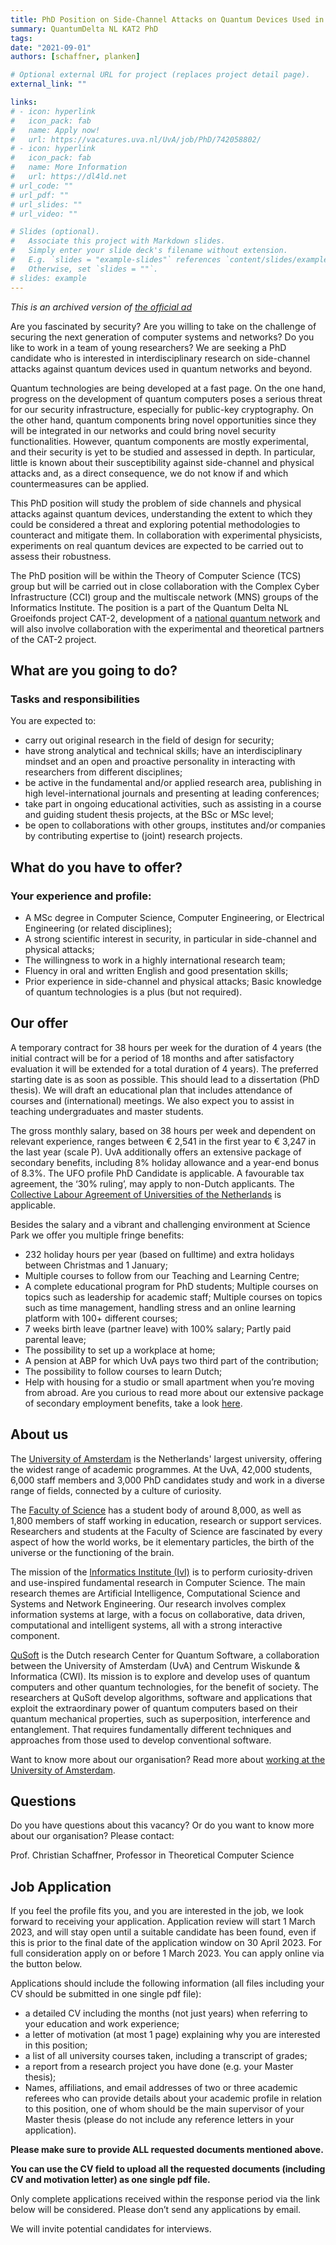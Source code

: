```yaml
---
title: PhD Position on Side-Channel Attacks on Quantum Devices Used in Quantum Networks
summary: QuantumDelta NL KAT2 PhD
tags:
date: "2021-09-01"
authors: [schaffner, planken]

# Optional external URL for project (replaces project detail page).
external_link: ""

links:
# - icon: hyperlink
#   icon_pack: fab
#   name: Apply now!
#   url: https://vacatures.uva.nl/UvA/job/PhD/742058802/
# - icon: hyperlink
#   icon_pack: fab
#   name: More Information
#   url: https://dl4ld.net
# url_code: ""
# url_pdf: ""
# url_slides: ""
# url_video: ""

# Slides (optional).
#   Associate this project with Markdown slides.
#   Simply enter your slide deck's filename without extension.
#   E.g. `slides = "example-slides"` references `content/slides/example-slides.md`.
#   Otherwise, set `slides = ""`.
# slides: example
---
```


*This is an archived version of [the official ad](https://vacatures.uva.nl/UvA/job/PhD-Position-on-Side-Channel-Attacks-on-Quantum-Devices-Used-in-Quantum-Networks/742058802/)*

Are you fascinated by security? Are you willing to take on the challenge of securing the next generation of computer systems and networks? Do you like to work in a team of young researchers? We are seeking a PhD candidate who is interested in interdisciplinary research on side-channel attacks against quantum devices used in quantum networks and beyond.
 

Quantum technologies are being developed at a fast page. On the one hand, progress on the development of quantum computers poses a serious threat for our security infrastructure, especially for public-key cryptography. On the other hand, quantum components bring novel opportunities since they will be integrated in our networks and could bring novel security functionalities. However, quantum components are mostly experimental, and their security is yet to be studied and assessed in depth. In particular, little is known about their susceptibility against side-channel and physical attacks and, as a direct consequence, we do not know if and which countermeasures can be applied.

 

This PhD position will study the problem of side channels and physical attacks against quantum devices, understanding the extent to which they could be considered a threat and exploring potential methodologies to counteract and mitigate them. In collaboration with experimental physicists, experiments on real quantum devices are expected to be carried out to assess their robustness.

 

The PhD position will be within the Theory of Computer Science (TCS) group but will be carried out in close collaboration with the Complex Cyber Infrastructure (CCI) group and the multiscale network (MNS) groups of the Informatics Institute. The position is a part of the Quantum Delta NL Groeifonds project CAT-2, development of a [national quantum network](https://quantumdelta.nl/quantum-network/) and will also involve collaboration with the experimental and theoretical partners of the CAT-2 project.


## What are you going to do?

### Tasks and responsibilities

You are expected to:
* carry out original research in the field of design for security;
* have strong analytical and technical skills;
have an interdisciplinary mindset and an open and proactive personality in interacting with researchers from different disciplines;
* be active in the fundamental and/or applied research area, publishing in high level-international journals and presenting at leading conferences;
* take part in ongoing educational activities, such as assisting in a course and guiding student thesis projects, at the BSc or MSc level;
* be open to collaborations with other groups, institutes and/or companies by contributing expertise to (joint) research projects.
 

## What do you have to offer?

### Your experience and profile:
* A MSc degree in Computer Science, Computer Engineering, or Electrical Engineering (or related disciplines);
* A strong scientific interest in security, in particular in side-channel and physical attacks;
* The willingness to work in a highly international research team;
* Fluency in oral and written English and good presentation skills;
* Prior experience in side-channel and physical attacks;
Basic knowledge of quantum technologies is a plus (but not required).


## Our offer


A temporary contract for 38 hours per week for the duration of 4 years (the initial contract will be for a period of 18 months and after satisfactory evaluation it will be extended for a total duration of 4 years). The preferred starting date is as soon as possible. This should lead to a dissertation (PhD thesis). We will draft an educational plan that includes attendance of courses and (international) meetings. We also expect you to assist in teaching undergraduates and master students.

 

The gross monthly salary, based on 38 hours per week and dependent on relevant experience, ranges between € 2,541 in the first year to € 3,247 in the last year (scale P). UvA additionally offers an extensive package of secondary benefits, including 8% holiday allowance and a year-end bonus of 8.3%. The UFO profile PhD Candidate is applicable. A favourable tax agreement, the ‘30% ruling’, may apply to non-Dutch applicants. The [Collective Labour Agreement of Universities of the Netherlands](https://www.universiteitenvannederland.nl/en_GB/cao-universiteiten.html) is applicable.

 

Besides the salary and a vibrant and challenging environment at Science Park we offer you multiple fringe benefits:
* 232 holiday hours per year (based on fulltime) and extra holidays between Christmas and 1 January;
* Multiple courses to follow from our Teaching and Learning Centre;
* A complete educational program for PhD students; Multiple courses on topics such as leadership for academic staff;
Multiple courses on topics such as time management, handling stress and an online learning platform with 100+ different courses;
* 7 weeks birth leave (partner leave) with 100% salary;
Partly paid parental leave;
* The possibility to set up a workplace at home;
* A pension at ABP for which UvA pays two third part of the contribution;
* The possibility to follow courses to learn Dutch;
* Help with housing for a studio or small apartment when you’re moving from abroad.
Are you curious to read more about our extensive package of secondary employment benefits, take a look [here](https://www.uva.nl/en/faculty/faculty-of-science/working-at-the-faculty/working-at-the-faculty-of-science.html).

 

## About us

 

The [University of Amsterdam](https://www.uva.nl/en/about-the-uva/about-the-university/about-the-university.html) is the Netherlands' largest university, offering the widest range of academic programmes. At the UvA, 42,000 students, 6,000 staff members and 3,000 PhD candidates study and work in a diverse range of fields, connected by a culture of curiosity.

 

The [Faculty of Science](https://www.uva.nl/en/faculty/faculty-of-science/faculty-of-science.html) has a student body of around 8,000, as well as 1,800 members of staff working in education, research or support services. Researchers and students at the Faculty of Science are fascinated by every aspect of how the world works, be it elementary particles, the birth of the universe or the functioning of the brain.

 

The mission of the [Informatics Institute (IvI)](https://ivi.uva.nl/) is to perform curiosity-driven and use-inspired fundamental research in Computer Science. The main research themes are Artificial Intelligence, Computational Science and Systems and Network Engineering. Our research involves complex information systems at large, with a focus on collaborative, data driven, computational and intelligent systems, all with a strong interactive component.

 

[QuSoft](https://qusoft.org/) is the Dutch research Center for Quantum Software, a collaboration between the University of Amsterdam (UvA) and Centrum Wiskunde & Informatica (CWI). Its mission is to explore and develop uses of quantum computers and other quantum technologies, for the benefit of society. The researchers at QuSoft develop algorithms, software and applications that exploit the extraordinary power of quantum computers based on their quantum mechanical properties, such as superposition, interference and entanglement. That requires fundamentally different techniques and approaches from those used to develop conventional software.

 

Want to know more about our organisation? Read more about [working at the University of Amsterdam](https://www.uva.nl/en/about-the-uva/working-at-the-uva/working-at-the-uva.html).

 

## Questions


Do you have questions about this vacancy? Or do you want to know more about our organisation? Please contact:

Prof. Christian Schaffner,  Professor in Theoretical Computer Science
 

## Job Application

If you feel the profile fits you, and you are interested in the job, we look forward to receiving your application. Application review will start 1 March 2023, and will stay open until a suitable candidate has been found, even if this is prior to the final date of the application window on 30 April 2023. For full consideration apply on or before 1 March 2023. You can apply online via the button below.

 

Applications should include the following information (all files including your CV should be submitted in one single pdf file):
* a detailed CV including the months (not just years) when referring to your education and work experience;
* a letter of motivation (at most 1 page) explaining why you are interested in this position;
* a list of all university courses taken, including a transcript of grades;
* a report from a research project you have done (e.g. your Master thesis);
* Names, affiliations, and email addresses of two or three academic referees who can provide details about your academic profile in relation to this position, one of whom should be the main supervisor of your Master thesis (please do not include any reference letters in your application).
 

**Please make sure to provide ALL requested documents mentioned above.**

**You can use the CV field to upload all the requested documents (including CV and motivation letter) as one single pdf file.**


Only complete applications received within the response period via the link below will be considered. Please don’t send any applications by email.

 

We will invite potential candidates for interviews.
